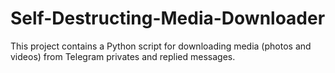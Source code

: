 # Self-Destructing-Media-Downloader
This project contains a Python script for downloading media (photos and videos) from Telegram privates and replied messages.
